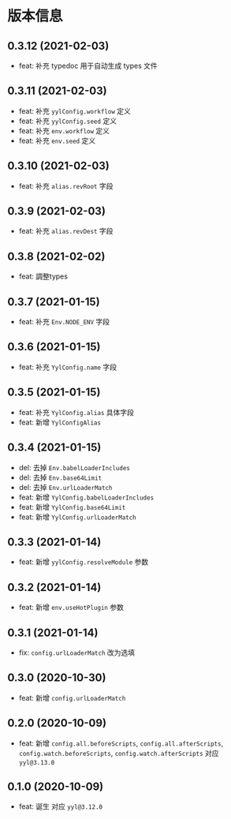 # 版本信息

## 0.3.12 (2021-02-03)

* feat: 补充 typedoc 用于自动生成 types 文件
## 0.3.11 (2021-02-03)

* feat: 补充 `yylConfig.workflow` 定义
* feat: 补充 `yylConfig.seed` 定义
* feat: 补充 `env.workflow` 定义
* feat: 补充 `env.seed` 定义

## 0.3.10 (2021-02-03)

* feat: 补充 `alias.revRoot` 字段
## 0.3.9 (2021-02-03)

* feat: 补充 `alias.revDest` 字段

## 0.3.8 (2021-02-02)

* feat: 調整types
## 0.3.7 (2021-01-15)
* feat: 补充 `Env.NODE_ENV` 字段
## 0.3.6 (2021-01-15)
* feat: 补充 `YylConfig.name` 字段
## 0.3.5 (2021-01-15)
* feat: 补充 `YylConfig.alias` 具体字段
* feat: 新增 `YylConfigAlias`
## 0.3.4 (2021-01-15)
* del: 去掉 `Env.babelLoaderIncludes`
* del: 去掉 `Env.base64Limit`
* del: 去掉 `Env.urlLoaderMatch`
* feat: 新增 `YylConfig.babelLoaderIncludes`
* feat: 新增 `YylConfig.base64Limit`
* feat: 新增 `YylConfig.urlLoaderMatch`
## 0.3.3 (2021-01-14)
* feat: 新增 `yylConfig.resolveModule` 参数
## 0.3.2 (2021-01-14)
* feat: 新增 `env.useHotPlugin` 参数
## 0.3.1 (2021-01-14)
* fix: `config.urlLoaderMatch` 改为选填
## 0.3.0 (2020-10-30)
* feat: 新增 `config.urlLoaderMatch`
## 0.2.0 (2020-10-09)
* feat: 新增 `config.all.beforeScripts`, `config.all.afterScripts`, `config.watch.beforeScripts`, `config.watch.afterScripts` 对应 `yyl@3.13.0`
## 0.1.0 (2020-10-09)
* feat: 诞生 对应 `yyl@3.12.0`
